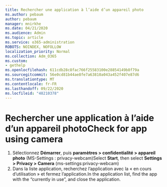 ```yaml
---
title: Rechercher une application à l’aide d’un appareil photo
ms.author: pebaum
author: pebaum
manager: mnirkhe
ms.date: 04/21/2020
ms.audience: Admin
ms.topic: article
ms.service: o365-administration
ROBOTS: NOINDEX, NOFOLLOW
localization_priority: Normal
ms.collection: Adm_O365
ms.custom:
- gethelp
ms.openlocfilehash: 611cdb28c8fac766f25583100e28854149b8f79a
ms.sourcegitcommit: 56e0cd81b44ae8fe7a63810a043a452f407e87d6
ms.translationtype: MT
ms.contentlocale: fr-FR
ms.lasthandoff: 09/22/2020
ms.locfileid: "48210378"
---
```

# <a name="check-for-app-using-camera"></a><span data-ttu-id="b7714-102">Rechercher une application à l’aide d’un appareil photo</span><span class="sxs-lookup"><span data-stu-id="b7714-102">Check for app using camera</span></span>

1. <span data-ttu-id="b7714-103">Sélectionnez **Démarrer**, puis **paramètres > confidentialité > appareil photo** (MS-Settings : privacy-webcam)</span><span class="sxs-lookup"><span data-stu-id="b7714-103">Select **Start**, then select **Settings > Privacy > Camera** (ms-settings:privacy-webcam)</span></span>
2. <span data-ttu-id="b7714-104">Dans la liste application, recherchez l’application avec la « en cours d’utilisation » et fermez l’application.</span><span class="sxs-lookup"><span data-stu-id="b7714-104">In the application list, find the app with the “currently in use”, and close the application.</span></span>
